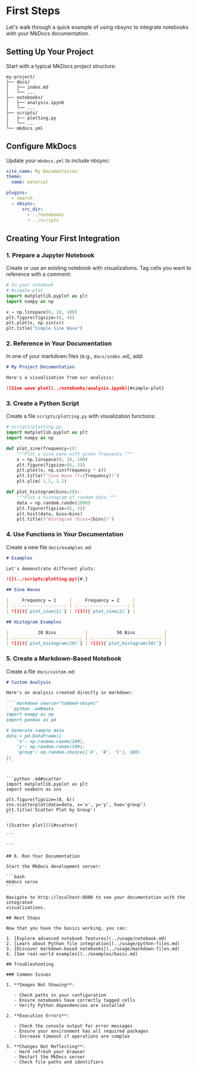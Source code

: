 # First Steps

Let's walk through a quick example of using nbsync to integrate notebooks with
your MkDocs documentation.

## Setting Up Your Project

Start with a typical MkDocs project structure:

```
my-project/
├── docs/
│   ├── index.md
│   └── ...
├── notebooks/
│   ├── analysis.ipynb
│   └── ...
├── scripts/
│   ├── plotting.py
│   └── ...
└── mkdocs.yml
```

## Configure MkDocs

Update your `mkdocs.yml` to include nbsync:

```yaml
site_name: My Documentation
theme:
  name: material

plugins:
  - search
  - nbsync:
      src_dir:
        - ../notebooks
        - ../scripts
```

## Creating Your First Integration

### 1. Prepare a Jupyter Notebook

Create or use an existing notebook with visualizations. Tag cells you want to
reference with a comment:

```python
# In your notebook
# #simple-plot
import matplotlib.pyplot as plt
import numpy as np

x = np.linspace(0, 10, 100)
plt.figure(figsize=(8, 4))
plt.plot(x, np.sin(x))
plt.title("Simple Sine Wave")
```

### 2. Reference in Your Documentation

In one of your markdown files (e.g., `docs/index.md`), add:

```markdown
# My Project Documentation

Here's a visualization from our analysis:

![Sine wave plot](../notebooks/analysis.ipynb){#simple-plot}
```

### 3. Create a Python Script

Create a file `scripts/plotting.py` with visualization functions:

```python
# scripts/plotting.py
import matplotlib.pyplot as plt
import numpy as np

def plot_sine(frequency=1):
    """Plot a sine wave with given frequency."""
    x = np.linspace(0, 10, 100)
    plt.figure(figsize=(6, 3))
    plt.plot(x, np.sin(frequency * x))
    plt.title(f"Sine Wave (f={frequency})")
    plt.ylim(-1.2, 1.2)

def plot_histogram(bins=20):
    """Plot a histogram of random data."""
    data = np.random.randn(1000)
    plt.figure(figsize=(6, 3))
    plt.hist(data, bins=bins)
    plt.title(f"Histogram (bins={bins})")
```

### 4. Use Functions in Your Documentation

Create a new file `docs/examples.md`:

```markdown
# Examples

Let's demonstrate different plots:

![](../scripts/plotting.py){#.}

## Sine Waves

|     Frequency = 1     |     Frequency = 2     |
| :-------------------: | :-------------------: |
| ![](){`plot_sine(1)`} | ![](){`plot_sine(2)`} |

## Histogram Examples

|           20 Bins           |           50 Bins           |
| :-------------------------: | :-------------------------: |
| ![](){`plot_histogram(20)`} | ![](){`plot_histogram(50)`} |
```

### 5. Create a Markdown-Based Notebook

Create a file `docs/custom.md`:

````markdown
# Custom Analysis

Here's an analysis created directly in markdown:

````markdown source="tabbed-nbsync"
```python .md#data
import numpy as np
import pandas as pd

# Generate sample data
data = pd.DataFrame({
    'x': np.random.randn(100),
    'y': np.random.randn(100),
    'group': np.random.choice(['A', 'B', 'C'], 100)
})
```
````
````

```python .md#scatter
import matplotlib.pyplot as plt
import seaborn as sns

plt.figure(figsize=(8, 6))
sns.scatterplot(data=data, x='x', y='y', hue='group')
plt.title('Scatter Plot by Group')
```

![Scatter plot](){#scatter}

```

```

## 6. Run Your Documentation

Start the MkDocs development server:

```bash
mkdocs serve
```

Navigate to http://localhost:8000 to see your documentation with the integrated
visualizations.

## Next Steps

Now that you have the basics working, you can:

1. [Explore advanced notebook features](../usage/notebook.md)
2. [Learn about Python file integration](../usage/python-files.md)
3. [Discover markdown-based notebooks](../usage/markdown-files.md)
4. [See real-world examples](../examples/basic.md)

## Troubleshooting

### Common Issues

1. **Images Not Showing**:

   - Check paths in your configuration
   - Ensure notebooks have correctly tagged cells
   - Verify Python dependencies are installed

2. **Execution Errors**:

   - Check the console output for error messages
   - Ensure your environment has all required packages
   - Increase timeout if operations are complex

3. **Changes Not Reflecting**:
   - Hard refresh your browser
   - Restart the MkDocs server
   - Check file paths and identifiers
